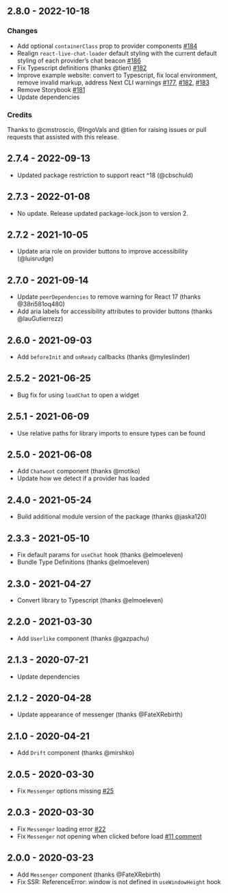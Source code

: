 ## 2.8.0 - 2022-10-18

### Changes

- Add optional `containerClass` prop to provider components [#184](https://github.com/calibreapp/react-live-chat-loader/pull/184)
- Realign `react-live-chat-loader` default styling with the current default styling of each provider’s chat beacon [#186](https://github.com/calibreapp/react-live-chat-loader/pull/186)
- Fix Typescript definitions (thanks @tien) [#182](https://github.com/calibreapp/react-live-chat-loader/pull/182)
- Improve example website: convert to Typescript, fix local environment, remove invalid markup, address Next CLI warnings [#177](https://github.com/calibreapp/react-live-chat-loader/pull/177), [#182](https://github.com/calibreapp/react-live-chat-loader/pull/182), [#183](https://github.com/calibreapp/react-live-chat-loader/pull/183)
- Remove Storybook [#181](https://github.com/calibreapp/react-live-chat-loader/pull/181)
- Update dependencies

### Credits

Thanks to @cmstroscio, @IngoVals and @tien for raising issues or pull requests that assisted with this release.

## 2.7.4 - 2022-09-13

- Updated package restriction to support react ^18 (@cbschuld)

## 2.7.3 - 2022-01-08

- No update. Release updated package-lock.json to version 2.

## 2.7.2 - 2021-10-05

- Update aria role on provider buttons to improve accessibility (@luisrudge)

## 2.7.0 - 2021-09-14

- Update `peerDependencies` to remove warning for React 17 (thanks @38ri581oq480)
- Add aria labels for accessibility attributes to provider buttons (thanks @lauGutierrezz)

## 2.6.0 - 2021-09-03

- Add `beforeInit` and `onReady` callbacks (thanks @myleslinder)

## 2.5.2 - 2021-06-25

- Bug fix for using `loadChat` to open a widget

## 2.5.1 - 2021-06-09

- Use relative paths for library imports to ensure types can be found

## 2.5.0 - 2021-06-08

- Add `Chatwoot` component (thanks @motiko)
- Update how we detect if a provider has loaded

## 2.4.0 - 2021-05-24

- Build additional module version of the package (thanks @jaska120)

## 2.3.3 - 2021-05-10

- Fix default params for `useChat` hook (thanks @elmoeleven)
- Bundle Type Definitions (thanks @elmoeleven)

## 2.3.0 - 2021-04-27

- Convert library to Typescript (thanks @elmoeleven)

## 2.2.0 - 2021-03-30

- Add `Userlike` component (thanks @gazpachu)

## 2.1.3 - 2020-07-21

- Update dependencies

## 2.1.2 - 2020-04-28

- Update appearance of messenger (thanks @FateXRebirth)

## 2.1.0 - 2020-04-21

- Add `Drift` component (thanks @mirshko)

## 2.0.5 - 2020-03-30

- Fix `Messenger` options missing [#25](https://github.com/calibreapp/react-live-chat-loader/pull/25)

## 2.0.3 - 2020-03-30

- Fix `Messenger` loading error [#22](https://github.com/calibreapp/react-live-chat-loader/issues//22)
- Fix `Messenger` not opening when clicked before load [#11 comment](https://github.com/calibreapp/react-live-chat-loader/pull/11#discussion_r390098110)

## 2.0.0 - 2020-03-23

- Add `Messenger` component (thanks @FateXRebirth)
- Fix SSR: ReferenceError: window is not defined in `useWindowHeight` hook
